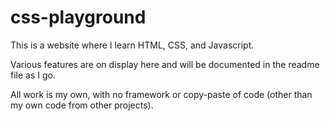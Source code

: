 # css-playground
This is a website where I learn HTML, CSS, and Javascript.

Various features are on display here and will be documented in the readme file as I go.

All work is my own, with no framework or copy-paste of code (other than my own code from other projects).

